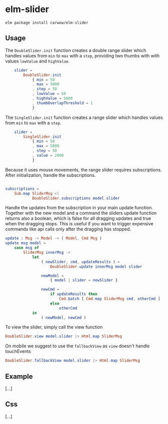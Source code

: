 # elm-slider

```shell
elm package install carwow/elm-slider
```

## Usage

The `DoubleSlider.init` function creates a double range slider which handles values from `min` to `max` with a `step`,
providing two thumbs with with values `lowValue` and `highValue`.

```elm
    slider =
        DoubleSlider.init
            { min = 50
            , max = 5000
            , step = 50
            , lowValue = 50
            , highValue = 5000
            , thumbOverlapThreshold = 1
            }
```

The `SingleSlider.init` function creates a range slider which handles values from `min` to `max` with a `step`.

```elm
    slider =
        SingleSlider.init
            { min = 50
            , max = 5000
            , step = 50
            , value = 2000
            }
```

Because it uses mouse movements, the range slider requires subscriptions. After initialization, handle the subscriptions.
```elm

subscriptions =
    Sub.map SliderMsg <|
            DoubleSlider.subscriptions model.slider
```

Handle the updates from the subscription in your main update function. Together with the new model and a command
the sliders update function returns also a boolean, which is false for all dragging updates and true when the
dragging stops. This is useful if you want to trigger expensive commands like api calls only after the dragging
has stopped.

```elm
update : Msg -> Model -> ( Model, Cmd Msg )
update msg model =
    case msg of
        SliderMsg innerMsg ->
            let
                ( newSlider, cmd, updateResults ) =
                    DoubleSlider.update innerMsg model slider

                newModel =
                    { model | slider = newSlider }

                newCmd =
                    if updateResults then
                        Cmd.batch [ Cmd.map SliderMsg cmd, otherCmd ]
                    else
                        otherCmd
            in
                ( newModel, newCmd )
```

To view the slider, simply call the view function
```elm
DoubleSlider.view model.slider |> Html.map SliderMsg
```

On mobile we suggest to use the `fallbackView` as `view` doesn't handle touchEvents
```elm
DoubleSlider.fallbackView model.slider |> Html.map SliderMsg
```

## Example

[...]


## Css

[...]